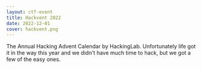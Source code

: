 ```yaml
---
layout: ctf-event
title: Hackvent 2022
date: 2022-12-01
cover: hackvent.png
---
```


The Annual Hacking Advent Calendar by HackingLab. Unfortunately life got it in the way this year and we didn't have much time to hack, but we got a few of the easy ones.
